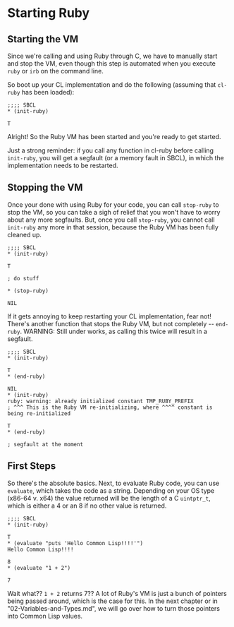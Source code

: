 # Starting Ruby

## Starting the VM

Since we're calling and using Ruby through C, we have to manually start and stop the VM, even though this step is automated when you execute `ruby` or `irb` on the command line.

So boot up your CL implementation and do the following (assuming that `cl-ruby` has been loaded):

    ;;;; SBCL
    * (init-ruby)

    T

Alright! So the Ruby VM has been started and you're ready to get started.

Just a strong reminder: if you call any function in cl-ruby before calling `init-ruby`, you will get a segfault (or a memory fault in SBCL), in which the implementation needs to be restarted.

## Stopping the VM

Once your done with using Ruby for your code, you can call `stop-ruby` to stop the VM, so you can take a sigh of relief that you won't have to worry about any more segfaults. But, once you call `stop-ruby`, you cannot call `init-ruby` any more in that session, because the Ruby VM has been fully cleaned up.

    ;;;; SBCL
    * (init-ruby)

    T

    ; do stuff

    * (stop-ruby)

    NIL

If it gets annoying to keep restarting your CL implementation, fear not! There's another function that stops the Ruby VM, but not completely -- `end-ruby`. WARNING: Still under works, as calling this twice will result in a segfault.

    ;;;; SBCL
    * (init-ruby)

    T
    * (end-ruby)

    NIL
    * (init-ruby)
    ruby: warning: already initialized constant TMP_RUBY_PREFIX
    ; ^^^ This is the Ruby VM re-initializing, where ^^^^ constant is being re-initialized

    T
    * (end-ruby)

    ; segfault at the moment

## First Steps

So there's the absolute basics. Next, to evaluate Ruby code, you can use `evaluate`, which takes the code as a string. Depending on your OS type (x86-64 v. x64) the value returned will be the length of a C `uintptr_t`, which is either a 4 or an 8 if no other value is returned.

    ;;;; SBCL
    * (init-ruby)

    T
    * (evaluate "puts 'Hello Common Lisp!!!!'")
    Hello Common Lisp!!!!

    8 
    * (evaluate "1 + 2")

    7

Wait what?? `1 + 2` returns 7?? A lot of Ruby's VM is just a bunch of pointers being passed around, which is the case for this. In the next chapter or in "02-Variables-and-Types.md", we will go over how to turn those pointers into Common Lisp values.